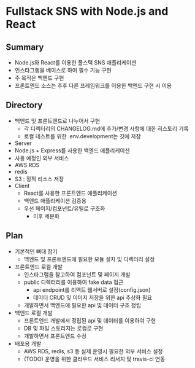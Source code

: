 # Fullstack SNS with Node.js and React

## Summary
* Node.js와 React를 이용한 풀스택 SNS 애플리케이션
* 인스타그램을 베이스로 하여 필수 기능 구현
* 주 목적은 백엔드 구현
* 프론트엔드 소스는 추후 다른 프레임워크를 이용한 백엔드 구현 시 이용

## Directory
* 백엔드 및 프론트엔드로 나누어서 구현
  * 각 디렉터리의 CHANGELOG.md에 추가/변경 사항에 대한 히스토리 기록
  * 로컬 테스트를 위한 .env.development는 깃에 저장
* Server
 * Node.js + Express를 사용한 백엔드 애플리케이션
 * 사용 예정인 외부 서비스
  * AWS RDS
  * redis
  * S3 : 정적 리소스 저장
* Client
  * React를 사용한 프론트엔드 애플리케이션
  * 백엔드 애플리케이션 검증용
  * 우선 페이지/컴포넌트/유틸로 구조화
    * 이후 세분화

## Plan
* 기본적인 뼈대 잡기
  * 백엔드 및 프론트엔드에 필요한 모듈 설치 및 디렉터리 설정
* 프론트엔드 로컬 개발
  * 인스타그램을 참고하여 컴포넌트 및 페이지 개발
  * public 디렉터리를 이용하여 fake data 접근
    * api endpoint를 리액트 웹서버로 설정(config.json)
    * 데이터 CRUD 및 이미지 저장을 위한 api 추상화 필요
  * 개발하면서 백엔드에 필요한 api 및 데이터 구조 정립
* 백엔드 로컬 개발
  * 프론트엔드 개발에서 정립된 api 및 데이터를 이용하여 구현
  * DB 및 파일 스토리지는 로컬로 구현
  * 개발하면서 프론트엔드 수정
* 배포용 개발
  * AWS RDS, redis, s3 등 실제 운영시 필요한 외부 서비스 설정
  * (TODO) 운영을 위한 클라우드 서비스 리서치 및 travis-ci 연동